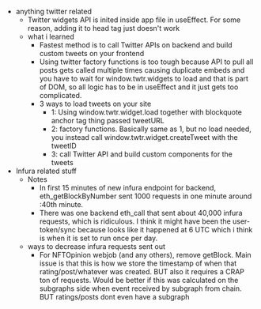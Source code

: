   * anything twitter related
    * Twitter widgets API is inited inside app file in useEffect. For some reason, adding it to head tag just doesn't work
    * what i learned
      * Fastest method is to call Twitter APIs on backend and build custom tweets on your frontend
      * Using twitter factory functions is too tough because API to pull all posts gets called multiple times causing duplicate embeds and you have to wait for window.twtr.widgets to load and that is part of DOM, so all logic has to be in useEffect and it just gets too complicated.
      * 3 ways to load tweets on your site
        * 1: Using window.twtr.widget.load together with blockquote anchor tag thing passed tweetURL
        * 2: factory functions. Basically same as 1, but no load needed, you instead call window.twtr.widget.createTweet with the tweetID
        * 3: call Twitter API and build custom components for the tweets
  * Infura related stuff
    * Notes
      * In first 15 minutes of new infura endpoint for backend, eth_getBlockByNumber sent 1000 requests in one minute around :40th minute. 
      * There was one backend eth_call that sent about 40,000 infura requests, which is ridiculous. I think it might have been the user-token/sync because looks like it happened at 6 UTC which i think is when it is set to run once per day. 
    * ways to decrease infura requests sent out
      * For NFTOpinion webjob (and any others), remove getBlock. Main issue is that this is how we store the timestamp of when that rating/post/whatever was created. BUT also it requires a CRAP ton of requests. Would be better if this was calculated on the subgraphs side when event received by subgraph from chain. BUT ratings/posts dont even have a subgraph